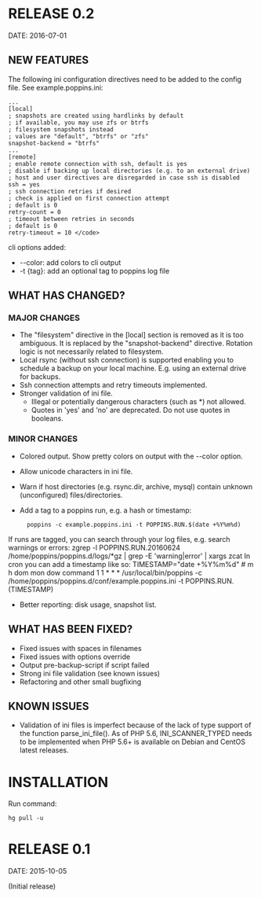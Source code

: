 # RELEASE 0.2

DATE: 2016-07-01

## NEW FEATURES

The following ini configuration directives need to be added to the config file.
See example.poppins.ini:

    ...
    [local]
    ; snapshots are created using hardlinks by default
    ; if available, you may use zfs or btrfs
    ; filesystem snapshots instead
    ; values are "default", "btrfs" or "zfs"
    snapshot-backend = "btrfs"
    ...
    [remote]
    ; enable remote connection with ssh, default is yes
    ; disable if backing up local directories (e.g. to an external drive)
    ; host and user directives are disregarded in case ssh is disabled
    ssh = yes
    ; ssh connection retries if desired
    ; check is applied on first connection attempt
    ; default is 0
    retry-count = 0
    ; timeout between retries in seconds
    ; default is 0
    retry-timeout = 10 </code>
    
cli options added:

* --color: add colors to cli output
* -t {tag}: add an optional tag to poppins log file

## WHAT HAS CHANGED?

### MAJOR CHANGES

* The "filesystem" directive in the [local] section is removed as it is too
ambiguous. It is replaced by the "snapshot-backend" directive. Rotation logic is
not necessarily related to filesystem.
* Local rsync (without ssh connection) is supported enabling you to schedule a
backup on your local machine. E.g. using an external drive for backups.
* Ssh connection attempts and retry timeouts implemented.
* Stronger validation of ini file. 
    * Illegal or potentially dangerous characters (such as *) not allowed.
    * Quotes in 'yes' and 'no' are deprecated. Do not use quotes in booleans.

### MINOR CHANGES

* Colored output. Show pretty colors on output with the --color option.
* Allow unicode characters in ini file.
* Warn if host directories (e.g. rsync.dir, archive, mysql) contain unknown
(unconfigured) files/directories.
* Add a tag to a poppins run, e.g. a hash or timestamp:

        poppins -c example.poppins.ini -t POPPINS.RUN.$(date +%Y%m%d)
If runs are tagged, you can search through your log files, e.g. search warnings or errors:
    zgrep -l POPPINS.RUN.20160624 /home/poppins/poppins.d/logs/*gz | grep -E 'warning|error' | xargs zcat
In cron you can add a timestamp like so:
    TIMESTAMP="date +%Y%m%d"
        # m h  dom mon dow   command
        1 1 * * * /usr/local/bin/poppins -c /home/poppins/poppins.d/conf/example.poppins.ini -t POPPINS.RUN.$($TIMESTAMP)
* Better reporting: disk usage, snapshot list.

## WHAT HAS BEEN FIXED?

* Fixed issues with spaces in filenames
* Fixed issues with options override
* Output pre-backup-script if script failed
* Strong ini file validation (see known issues)
* Refactoring and other small bugfixing

## KNOWN ISSUES

* Validation of ini files is imperfect because of the lack of type support of 
the function parse_ini_file(). As of PHP 5.6, INI_SCANNER_TYPED needs to be 
implemented when PHP 5.6+ is available on Debian and CentOS latest releases.

# INSTALLATION

Run command:

    hg pull -u

# RELEASE 0.1

DATE: 2015-10-05

(Initial release)
